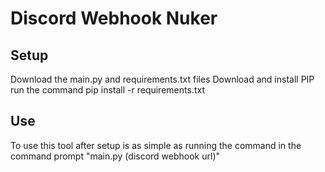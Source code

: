 # Discord Webhook Nuker

## Setup
Download the main.py and requirements.txt files
Download and install PIP
run the command pip install -r requirements.txt

## Use
To use this tool after setup is as simple as running the command in the command prompt "main.py (discord webhook url)"
